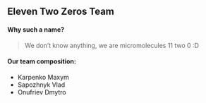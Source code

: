 ## Eleven Two Zeros Team

#### Why such a name?

> We don’t know anything, we are micromolecules 11 two 0 :D

#### Our team composition:

- Karpenko Maxym
- Sapozhnyk Vlad
- Onufriev Dmytro
